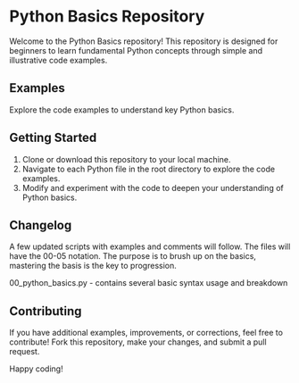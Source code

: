 # Python Basics Repository

Welcome to the Python Basics repository! This repository is designed for beginners to learn fundamental Python concepts through simple and illustrative code examples.

## Examples

Explore the code examples to understand key Python basics.

## Getting Started

1. Clone or download this repository to your local machine.
2. Navigate to each Python file in the root directory to explore the code examples.
3. Modify and experiment with the code to deepen your understanding of Python basics.


## Changelog

A few updated scripts with examples and comments will follow. The files will have the 00-05 notation.
The purpose is to brush up on the basics, mastering the basis is the key to progression.

00_python_basics.py - contains several basic syntax usage and breakdown

## Contributing

If you have additional examples, improvements, or corrections, feel free to contribute! Fork this repository, make your changes, and submit a pull request.

Happy coding!
